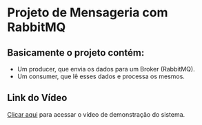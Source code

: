 <h1>Projeto de Mensageria com RabbitMQ</h1> 

<h2>Basicamente o projeto contém:</h2>

* Um producer, que envia os dados para um Broker (RabbitMQ).
*  Um consumer, que lê esses dados e processa os mesmos.

 ## Link do Vídeo

  <a href="https://www.youtube.com/watch?v=VtFwqSU7vNw">Clicar aqui</a> para acessar o vídeo de demonstração do sistema.
